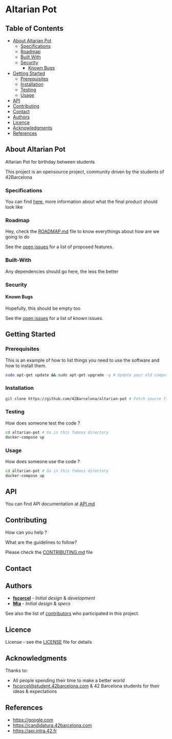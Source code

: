 # Altarian Pot

## Table of Contents

* [About Altarian Pot](#about-altarian-pot)
  * [Specifications](#specifications)
  * [Roadmap](#roadmap)
  * [Built With](#built-with)
  * [Security](#security)
    * [Known Bugs](#known-bugs)
* [Getting Started](#getting-started)
  * [Prerequisites](#prerequisites)
  * [Installation](#installation)
  * [Testing](#testing)
  * [Usage](#usage)
* [API](API.md)
* [Contributing](#contributing)
* [Contact](#contact)
* [Authors](#authors)
* [Licence](#licence)
* [Acknowledgments](#acknowledgments)
* [References](#references)

## About Altarian Pot

Altarian Pot for birthday between students

This project is an opensource project, community driven by the students of 42Barcelona

### Specifications

You can find [here](SPECIFICATIONS.md), more information about what the final product should look like

### Roadmap

Hey, check the [ROADMAP.md](ROADMAP.md) file to know everythings about how are we going to do

See the [open issues](https://github.com/42Barcelona/altarian-pot/issues) for a list of proposed features.

### Built-With

Any dependencies should go here, the less the better

### Security

#### Known Bugs

Hopefully, this should be empty too

See the [open issues](https://github.com/42Barcelona/altarian-pot/issues) for a list of known issues.

## Getting Started

### Prerequisites

This is an example of how to list things you need to use the software and how to install them.

```sh
sudo apt-get update && sudo apt-get upgrade -y # Update your old computer
```

### Installation

```sh
git clone https://github.com/42Barcelona/altarian-pot # Fetch source files

```

### Testing

How does someone test the code ?

```sh
cd altarian-pot # Go in this famous directory
docker-compose up
```

### Usage

How does someone use the code ?

```sh
cd altarian-pot # Go in this famous directory
docker-compose up
```

## API

You can find API documentation at [API.md](API.md)


## Contributing

How can you help ?

What are the guidelines to follow?

Please check the [CONTRIBUTING.md](CONTRIBUTING.md) file

## Contact

## Authors

* **[fscorcel](https://github.com/)** - *Initial design* & *development*
* **[Mia](https://github.com/thdelmas)** - *Initial design* & *specs*

See also the list of [contributors](https://github.com/42Barcelona/altarian-pot/graphs/contributors) who participated in this project.

## Licence

License - see the [LICENSE](LICENSE) file for details

## Acknowledgments

Thanks to:

- All people spending their time to make a better world
- <fscorcel@student.42barcelona.com> & 42 Barcelona students for their ideas & expectations

## References

- <https://google.com>
- <https://candidatura.42barcelona.com>
- <https://api.intra.42.fr>
